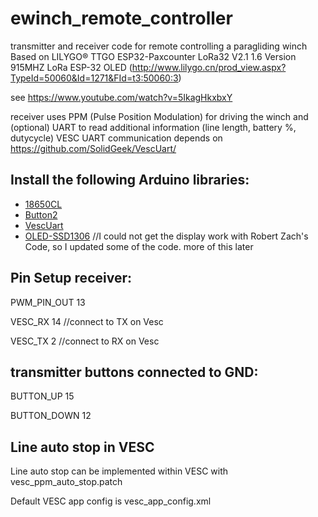 # ewinch_remote_controller
 transmitter and receiver code for remote controlling a paragliding winch
 Based on LILYGO® TTGO ESP32-Paxcounter LoRa32 V2.1 1.6 Version 915MHZ LoRa ESP-32 OLED
 (http://www.lilygo.cn/prod_view.aspx?TypeId=50060&Id=1271&FId=t3:50060:3)
 
 see https://www.youtube.com/watch?v=5IkagHkxbxY

 receiver uses PPM (Pulse Position Modulation) for driving the winch and (optional) UART to read additional information (line length, battery %, dutycycle)
 VESC UART communication depends on https://github.com/SolidGeek/VescUart/
 

## Install the following Arduino libraries:
- [18650CL](https://github.com/pangodream/18650CL)
- [Button2](https://github.com/LennartHennigs/Button2)
- [VescUart](https://github.com/SolidGeek/VescUart)
- [OLED-SSD1306](https://github.com/ThingPulse/esp8266-oled-ssd1306) //I could not get the display work with Robert Zach's Code, so I updated some of the code. more of this later

## Pin Setup receiver:
PWM_PIN_OUT  13

VESC_RX  14    //connect to TX on Vesc

VESC_TX  2    //connect to RX on Vesc


## transmitter buttons connected to GND:
BUTTON_UP  15 

BUTTON_DOWN  12

## Line auto stop in VESC
Line auto stop can be implemented within VESC with vesc_ppm_auto_stop.patch

Default VESC app config is vesc_app_config.xml
